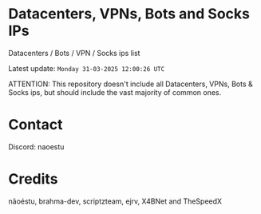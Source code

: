 # Datacenters, VPNs, Bots and Socks IPs
 
Datacenters / Bots / VPN / Socks ips list

Latest update: `Monday 31-03-2025 12:00:26 UTC` 

ATTENTION: This repository doesn't include all Datacenters, VPNs, Bots & Socks ips, 
but should include the vast majority of common ones.

# Contact
Discord: naoestu

# Credits
nãoéstu, brahma-dev, scriptzteam, ejrv, X4BNet and TheSpeedX
